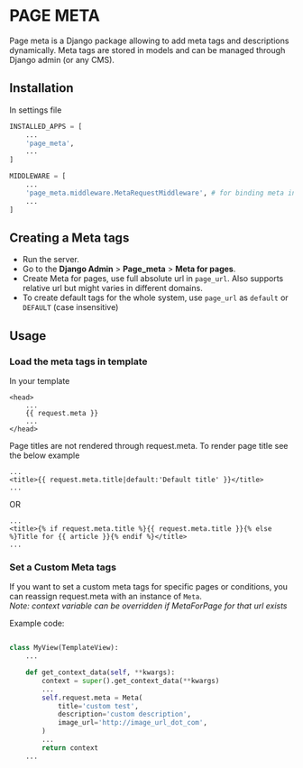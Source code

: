 # PAGE META
Page meta is a Django package allowing to add meta tags and descriptions dynamically. Meta tags are stored in models and can be managed through Django admin (or any CMS).

## Installation

In settings file
```python
INSTALLED_APPS = [
    ...
    'page_meta',
    ...
]

MIDDLEWARE = [
	...
	'page_meta.middleware.MetaRequestMiddleware', # for binding meta into the request
	...
]
```

## Creating a Meta tags
- Run the server. 
- Go to the **Django Admin** > **Page_meta** > **Meta for pages**.
- Create Meta for pages, use full absolute url in `page_url`. Also supports relative url but might varies in different domains.
- To create default tags for the whole system, use `page_url` as `default` or `DEFAULT` (case insensitive)


## Usage

### Load the meta tags in template

In your template
```DjangoHTML
<head>
	...
	{{ request.meta }}
	...
</head>
```

Page titles are not rendered through request.meta. To render page title see the below example
```DjangoHTML
...
<title>{{ request.meta.title|default:'Default title' }}</title>
...
```
OR
```DjangoHTML
...
<title>{% if request.meta.title %}{{ request.meta.title }}{% else %}Title for {{ article }}{% endif %}</title>
...
```


### Set a Custom Meta tags
If you want to set a custom meta tags for specific pages or conditions, you can reassign request.meta with an instance of `Meta`.  
_Note: context variable can be overridden if MetaForPage for that url exists_

Example code:
```python

class MyView(TemplateView):
	...

	def get_context_data(self, **kwargs):
        context = super().get_context_data(**kwargs)
		...
		self.request.meta = Meta(
			title='custom test',
			description='custom description',
			image_url='http://image_url_dot_com',
		)
        ...
		return context
    ...

```